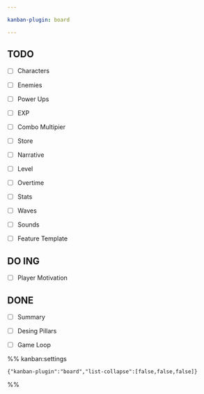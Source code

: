 ```yaml
---

kanban-plugin: board

---
```


## TODO

- [ ] Characters
- [ ] Enemies
- [ ] Power Ups
- [ ] EXP
- [ ] Combo Multipier
- [ ] Store
- [ ] Narrative
- [ ] Level
- [ ] Overtime
- [ ] Stats
- [ ] Waves
- [ ] Sounds
- [ ] Feature Template


## DO ING

- [ ] Player Motivation


## DONE

- [ ] Summary
- [ ] Desing Pillars
- [ ] Game Loop




%% kanban:settings
```
{"kanban-plugin":"board","list-collapse":[false,false,false]}
```
%%